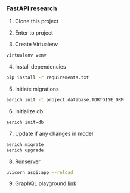 ### FastAPI research

1. Clone this project
2. Enter to project

3. Create Virtualenv

```sh
virtualenv venv
```

4. Install dependencies

```sh
pip install -r requirements.txt
```

5. Initiate migrations

```sh
aerich init -t project.database.TORTOISE_ORM
```

6. Initialize db

```sh
aerich init-db
```

7. Update if any changes in model

```sh
aerich migrate
aerich upgrade
```

8. Runserver

```sh
uvicorn asgi:app --reload
```

9. GraphQL playground [link](http://localhost:8000/graphql)
